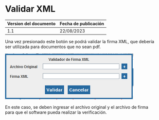 # Validar XML

| Version del documento | Fecha de publicación |
| --- | --- |
| 1.1 | 22/08/2023 |

Una vez presionado este botón se podrá validar la firma XML, que debería ser utilizada para documentos que no sean pdf.

<img src='/images/firmador/image1.png' />

En este caso, se deben ingresar el archivo original y el archivo de firma para que el software pueda realizar la verificación.